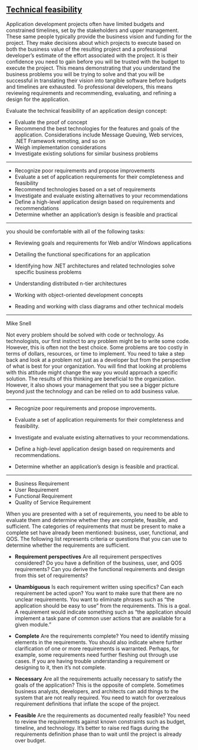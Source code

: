 [Technical feasibility](https://en.wikipedia.org/wiki/Technical_feasibility)
----------------------------------------------------------------------------------

Application development projects often have limited budgets and constrained timelines, set by the stakeholders and upper management. These same people typically provide the business vision and funding for the project. They make decisions about which projects to execute based on both the business value of the resulting project and a professional developer’s estimate of the effort associated with the project. It is their confidence you need to gain before you will be trusted with the budget to execute the project. This means demonstrating that you understand the business problems you will be trying to solve and that you will be successful in translating their vision into tangible software before budgets and timelines are exhausted. To professional developers, this means reviewing requirements and recommending, evaluating, and refining a design for the application.


Evaluate the technical feasibility of an application design concept:
  - Evaluate the proof of concept
  - Recommend the best technologies for the features and goals of the application. Considerations include Message Queuing, Web         services, .NET Framework remoting, and so on
  - Weigh implementation considerations
  - Investigate existing solutions for similar business problems
  

------------------------------------------

  - Recognize poor requirements and propose improvements
  - Evaluate a set of application requirements for their completeness and feasibility
  - Recommend technologies based on a set of requirements
  - Investigate and evaluate existing alternatives to your recommendations
  - Define a high-level application design based on requirements and recommendations
  - Determine whether an application’s design is feasible and practical 

-------------------------------------------

you should be comfortable with all of the following tasks:

  - Reviewing goals and requirements for Web and/or Windows applications

  - Detailing the functional specifications for an application

  - Identifying how .NET architectures and related technologies solve specific business problems

  - Understanding distributed n-tier architectures

  - Working with object-oriented development concepts

  - Reading and working with class diagrams and other technical models

--------------------------------------------

Mike Snell 

Not every problem should be solved with code or technology. As technologists, our first instinct to any problem might be to write some code. However, this is often not the best choice. Some problems are too costly in terms of dollars, resources, or time to implement. You need to take a step back and look at a problem not just as a developer but from the perspective of what is best for your organization. You will find that looking at problems with this attitude might change the way you would approach a specific solution. The results of this thinking are beneficial to the organization. However, it also shows your management that you see a bigger picture beyond just the technology and can be relied on to add business value.

--------------------------------------------

  - Recognize poor requirements and propose improvements.

  - Evaluate a set of application requirements for their completeness and feasibility.

  - Investigate and evaluate existing alternatives to your recommendations.

  - Define a high-level application design based on requirements and recommendations.

  - Determine whether an application’s design is feasible and practical.
  
---------------------------------------------

   - Business Requirement
   - User Requirement
   - Functional Requirement
   - Quality of Service Requirement

When you are presented with a set of requirements, you need to be able to evaluate them and determine whether they are complete, feasible, and sufficient. The categories of requirements that must be present to make a complete set have already been mentioned: business, user, functional, and QOS. The following list represents criteria or questions that you can use to determine whether the requirements are sufficient.

   - **Requirement perspectives**   Are all requirement perspectives considered? Do you have a definition of the business, user, and QOS requirements? Can you derive the functional requirements and design from this set of requirements?

   - **Unambiguous**   Is each requirement written using specifics? Can each requirement be acted upon? You want to make sure that there are no unclear requirements. You want to eliminate phrases such as “the application should be easy to use” from the requirements. This is a goal. A requirement would indicate something such as “the application should implement a task pane of common user actions that are available for a given module.”

   - **Complete**   Are the requirements complete? You need to identify missing elements in the requirements. You should also indicate where further clarification of one or more requirements is warranted. Perhaps, for example, some requirements need further fleshing out through use cases. If you are having trouble understanding a requirement or designing to it, then it’s not complete.

   - **Necessary**   Are all the requirements actually necessary to satisfy the goals of the application? This is the opposite of complete. Sometimes business analysts, developers, and architects can add things to the system that are not really required. You need to watch for overzealous requirement definitions that inflate the scope of the project. 

   - **Feasible**   Are the requirements as documented really feasible? You need to review the requirements against known constraints such as budget, timeline, and technology. It’s better to raise red flags during the requirements definition phase than to wait until the project is already over budget.


